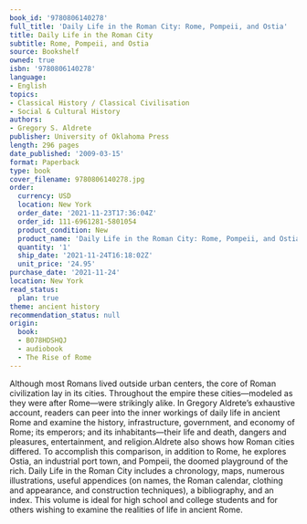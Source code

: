 ```yaml
---
book_id: '9780806140278'
full_title: 'Daily Life in the Roman City: Rome, Pompeii, and Ostia'
title: Daily Life in the Roman City
subtitle: Rome, Pompeii, and Ostia
source: Bookshelf
owned: true
isbn: '9780806140278'
language:
- English
topics:
- Classical History / Classical Civilisation
- Social & Cultural History
authors:
- Gregory S. Aldrete
publisher: University of Oklahoma Press
length: 296 pages
date_published: '2009-03-15'
format: Paperback
type: book
cover_filename: 9780806140278.jpg
order:
  currency: USD
  location: New York
  order_date: '2021-11-23T17:36:04Z'
  order_id: 111-6961281-5801054
  product_condition: New
  product_name: 'Daily Life in the Roman City: Rome, Pompeii, and Ostia'
  quantity: '1'
  ship_date: '2021-11-24T16:18:02Z'
  unit_price: '24.95'
purchase_date: '2021-11-24'
location: New York
read_status:
  plan: true
theme: ancient history
recommendation_status: null
origin:
  book:
  - B078HDSHQJ
  - audiobook
  - The Rise of Rome
---
```

Although most Romans lived outside urban centers, the core of Roman civilization lay in its cities. Throughout the empire these cities—modeled as they were after Rome—were strikingly alike. In Gregory Aldrete’s exhaustive account, readers can peer into the inner workings of daily life in ancient Rome and examine the history, infrastructure, government, and economy of Rome; its emperors; and its inhabitants—their life and death, dangers and pleasures, entertainment, and religion.Aldrete also shows how Roman cities differed. To accomplish this comparison, in addition to Rome, he explores Ostia, an industrial port town, and Pompeii, the doomed playground of the rich. Daily Life in the Roman City includes a chronology, maps, numerous illustrations, useful appendices (on names, the Roman calendar, clothing and appearance, and construction techniques), a bibliography, and an index.
This volume is ideal for high school and college students and for others wishing to examine the realities of life in ancient Rome.
